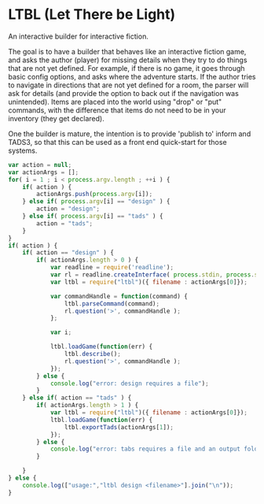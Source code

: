 # LTBL (Let There be Light)

An interactive builder for interactive fiction.

The goal is to have a builder that behaves like an interactive fiction game, and asks the author (player) for missing details when they try to do things that are not yet defined.  For example, if there is no game, it goes through basic config options,  and asks where the adventure starts.     If the author tries to navigate in directions that are not yet defined for a room, the parser will ask for details (and provide the option to back out if the navigation was unintended).    Items are placed into the world using "drop" or "put" commands, with the difference that items do not need to be in your inventory (they get declared).

One the builder is mature, the intention is to provide 'publish to'  inform and TADS3, so that this can be used as a front end quick-start for those systems.




```javascript
var action = null;
var actionArgs = [];
for( i = 1 ; i < process.argv.length ; ++i ) {
    if( action ) {
        actionArgs.push(process.argv[i]);
    } else if( process.argv[i] == "design" ) {
        action = "design";
    } else if( process.argv[i] == "tads" ) {
        action = "tads";
    }
}
if( action ) {
    if( action == "design" ) {
        if( actionArgs.length > 0 ) {
            var readline = require('readline');
            var rl = readline.createInterface( process.stdin, process.stdout );
            var ltbl = require("ltbl")({ filename : actionArgs[0]});

            var commandHandle = function(command) {
                ltbl.parseCommand(command);
                rl.question('>', commandHandle );
            };

            var i;

            ltbl.loadGame(function(err) {
                ltbl.describe();
                rl.question('>', commandHandle );
            });
        } else {
            console.log("error: design requires a file");
        }
    } else if( action == "tads" ) {
        if( actionArgs.length > 1 ) {
            var ltbl = require("ltbl")({ filename : actionArgs[0]});
            ltbl.loadGame(function(err) {
                ltbl.exportTads(actionArgs[1]);                
            });
        } else {
            console.log("error: tabs requires a file and an output folder");
        }

    }
} else {
    console.log(["usage:","ltbl design <filename>"].join("\n"));
}
```

